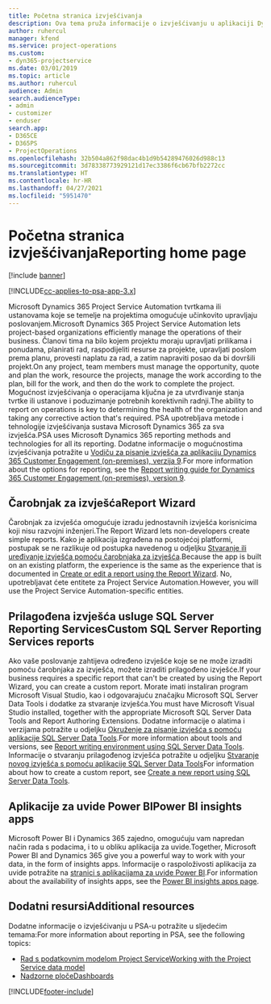 ```yaml
---
title: Početna stranica izvješćivanja
description: Ova tema pruža informacije o izvješćivanju u aplikaciji Dynamics 365 Project Service Automation.
author: ruhercul
manager: kfend
ms.service: project-operations
ms.custom:
- dyn365-projectservice
ms.date: 03/01/2019
ms.topic: article
ms.author: ruhercul
audience: Admin
search.audienceType:
- admin
- customizer
- enduser
search.app:
- D365CE
- D365PS
- ProjectOperations
ms.openlocfilehash: 32b504a862f98dac4b1d9b54289476026d988c13
ms.sourcegitcommit: 3d78338773929121d17ec3386f6cb67bfb2272cc
ms.translationtype: HT
ms.contentlocale: hr-HR
ms.lasthandoff: 04/27/2021
ms.locfileid: "5951470"
---
```

# <a name="reporting-home-page"></a><span data-ttu-id="e2875-103">Početna stranica izvješćivanja</span><span class="sxs-lookup"><span data-stu-id="e2875-103">Reporting home page</span></span>

[!include [banner](../includes/psa-now-project-operations.md)]

[!INCLUDE[cc-applies-to-psa-app-3.x](../includes/cc-applies-to-psa-app-3x.md)]

<span data-ttu-id="e2875-104">Microsoft Dynamics 365 Project Service Automation tvrtkama ili ustanovama koje se temelje na projektima omogućuje učinkovito upravljaju poslovanjem.</span><span class="sxs-lookup"><span data-stu-id="e2875-104">Microsoft Dynamics 365 Project Service Automation lets project-based organizations efficiently manage the operations of their business.</span></span> <span data-ttu-id="e2875-105">Članovi tima na bilo kojem projektu moraju upravljati prilikama i ponudama, planirati rad, raspodijeliti resurse za projekte, upravljati poslom prema planu, provesti naplatu za rad, a zatim napraviti posao da bi dovršili projekt.</span><span class="sxs-lookup"><span data-stu-id="e2875-105">On any project, team members must manage the opportunity, quote and plan the work, resource the projects, manage the work according to the plan, bill for the work, and then do the work to complete the project.</span></span> <span data-ttu-id="e2875-106">Mogućnost izvješćivanja o operacijama ključna je za utvrđivanje stanja tvrtke ili ustanove i poduzimanje potrebnih korektivnih radnji.</span><span class="sxs-lookup"><span data-stu-id="e2875-106">The ability to report on operations is key to determining the health of the organization and taking any corrective action that's required.</span></span> <span data-ttu-id="e2875-107">PSA upotrebljava metode i tehnologije izvješćivanja sustava Microsoft Dynamics 365 za sva izvješća.</span><span class="sxs-lookup"><span data-stu-id="e2875-107">PSA uses Microsoft Dynamics 365 reporting methods and technologies for all its reporting.</span></span> <span data-ttu-id="e2875-108">Dodatne informacije o mogućnostima izvješćivanja potražite u [Vodiču za pisanje izvješća za aplikaciju Dynamics 365 Customer Engagement (on-premises), verzija 9](/dynamics365/customerengagement/on-premises/analytics/reporting-analytics-with-dynamics-365).</span><span class="sxs-lookup"><span data-stu-id="e2875-108">For more information about the options for reporting, see the [Report writing guide for Dynamics 365 Customer Engagement (on-premises), version 9](/dynamics365/customerengagement/on-premises/analytics/reporting-analytics-with-dynamics-365).</span></span>

## <a name="report-wizard"></a><span data-ttu-id="e2875-109">Čarobnjak za izvješća</span><span class="sxs-lookup"><span data-stu-id="e2875-109">Report Wizard</span></span>

<span data-ttu-id="e2875-110">Čarobnjak za izvješća omogućuje izradu jednostavnih izvješća korisnicima koji nisu razvojni inženjeri.</span><span class="sxs-lookup"><span data-stu-id="e2875-110">The Report Wizard lets non-developers create simple reports.</span></span> <span data-ttu-id="e2875-111">Kako je aplikacija izgrađena na postojećoj platformi, postupak se ne razlikuje od postupka navedenog u odjeljku [Stvaranje ili uređivanje izvješća pomoću čarobnjaka za izvješća](/dynamics365/customerengagement/on-premises/basics/create-edit-copy-report-wizard).</span><span class="sxs-lookup"><span data-stu-id="e2875-111">Because the app is built on an existing platform, the experience is the same as the experience that is documented in [Create or edit a report using the Report Wizard](/dynamics365/customerengagement/on-premises/basics/create-edit-copy-report-wizard).</span></span> <span data-ttu-id="e2875-112">No, upotrebljavat ćete entitete za Project Service Automation.</span><span class="sxs-lookup"><span data-stu-id="e2875-112">However, you will use the Project Service Automation-specific entities.</span></span>

## <a name="custom-sql-server-reporting-services-reports"></a><span data-ttu-id="e2875-113">Prilagođena izvješća usluge SQL Server Reporting Services</span><span class="sxs-lookup"><span data-stu-id="e2875-113">Custom SQL Server Reporting Services reports</span></span>

<span data-ttu-id="e2875-114">Ako vaše poslovanje zahtijeva određeno izvješće koje se ne može izraditi pomoću čarobnjaka za izvješća, možete izraditi prilagođeno izvješće.</span><span class="sxs-lookup"><span data-stu-id="e2875-114">If your business requires a specific report that can't be created by using the Report Wizard, you can create a custom report.</span></span> <span data-ttu-id="e2875-115">Morate imati instaliran program Microsoft Visual Studio, kao i odgovarajuću značajku Microsoft SQL Server Data Tools i dodatke za stvaranje izvješća.</span><span class="sxs-lookup"><span data-stu-id="e2875-115">You must have Microsoft Visual Studio installed, together with the appropriate Microsoft SQL Server Data Tools and Report Authoring Extensions.</span></span> <span data-ttu-id="e2875-116">Dodatne informacije o alatima i verzijama potražite u odjeljku [Okruženje za pisanje izvješća s pomoću aplikacije SQL Server Data Tools](/dynamics365/customerengagement/on-premises/analytics/report-writing-environment-using-sql-server-data-tools).</span><span class="sxs-lookup"><span data-stu-id="e2875-116">For more information about tools and versions, see [Report writing environment using SQL Server Data Tools](/dynamics365/customerengagement/on-premises/analytics/report-writing-environment-using-sql-server-data-tools).</span></span> <span data-ttu-id="e2875-117">Informacije o stvaranju prilagođenog izvješća potražite u odjeljku [Stvaranje novog izvješća s pomoću aplikacije SQL Server Data Tools](/dynamics365/customerengagement/on-premises/analytics/create-a-new-report-using-sql-server-data-tools)</span><span class="sxs-lookup"><span data-stu-id="e2875-117">For information about how to create a custom report, see [Create a new report using SQL Server Data Tools](/dynamics365/customerengagement/on-premises/analytics/create-a-new-report-using-sql-server-data-tools).</span></span>

## <a name="power-bi-insights-apps"></a><span data-ttu-id="e2875-118">Aplikacije za uvide Power BI</span><span class="sxs-lookup"><span data-stu-id="e2875-118">Power BI insights apps</span></span>

<span data-ttu-id="e2875-119">Microsoft Power BI i Dynamics 365 zajedno, omogućuju vam napredan način rada s podacima, i to u obliku aplikacija za uvide.</span><span class="sxs-lookup"><span data-stu-id="e2875-119">Together, Microsoft Power BI and Dynamics 365 give you a powerful way to work with your data, in the form of insights apps.</span></span> <span data-ttu-id="e2875-120">Informacije o raspoloživosti aplikacija za uvide potražite na [stranici s aplikacijama za uvide Power BI](https://powerbi.microsoft.com/power-bi-insights-apps/).</span><span class="sxs-lookup"><span data-stu-id="e2875-120">For information about the availability of insights apps, see the [Power BI insights apps page](https://powerbi.microsoft.com/power-bi-insights-apps/).</span></span>


## <a name="additional-resources"></a><span data-ttu-id="e2875-121">Dodatni resursi</span><span class="sxs-lookup"><span data-stu-id="e2875-121">Additional resources</span></span>
<span data-ttu-id="e2875-122">Dodatne informacije o izvješćivanju u PSA-u potražite u sljedećim temama:</span><span class="sxs-lookup"><span data-stu-id="e2875-122">For more information about reporting in PSA, see the following topics:</span></span>

- [<span data-ttu-id="e2875-123">Rad s podatkovnim modelom Project Service</span><span class="sxs-lookup"><span data-stu-id="e2875-123">Working with the Project Service data model</span></span>](reports-working-project-service-data-model.md)
- [<span data-ttu-id="e2875-124">Nadzorne ploče</span><span class="sxs-lookup"><span data-stu-id="e2875-124">Dashboards</span></span>](reports-dashboards.md)



[!INCLUDE[footer-include](../includes/footer-banner.md)]